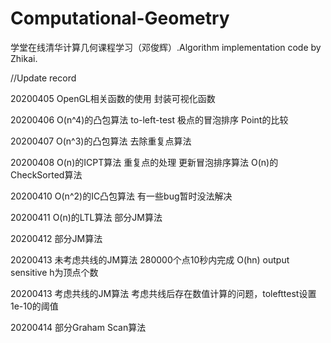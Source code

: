 # Computational-Geometry
学堂在线清华计算几何课程学习（邓俊辉）.Algorithm implementation code by Zhikai.

//Update record

20200405 OpenGL相关函数的使用 封装可视化函数

20200406 O(n^4)的凸包算法 to-left-test 极点的冒泡排序 Point的比较

20200407 O(n^3)的凸包算法 去除重复点算法

20200408 O(n)的ICPT算法 重复点的处理 更新冒泡排序算法 O(n)的CheckSorted算法

20200410 O(n^2)的IC凸包算法 有一些bug暂时没法解决

20200411 O(n)的LTL算法 部分JM算法

20200412 部分JM算法

20200413 未考虑共线的JM算法 280000个点10秒内完成 O(hn) output sensitive h为顶点个数

20200413 考虑共线的JM算法 考虑共线后存在数值计算的问题，tolefttest设置1e-10的阈值

20200414 部分Graham Scan算法